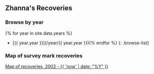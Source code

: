 ## Zhanna's Recoveries

### Browse by year

{% for year in site.data.years %}
* [{{ year.year }}](/year/{{ year.year }}){% endfor %}
{: .browse-list}

### Map of survey mark recoveries

[Map of recoveries, 2002 - {{ 'now' | date: "%Y" }}](/map-of-recoveries/)